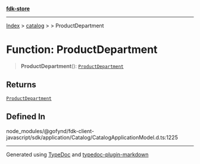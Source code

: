 [**fdk-store**](../../../README.md)
***

[Index](../../../API.md) > [catalog](../../README.md) > [<internal>](../README.md) > ProductDepartment

# Function: ProductDepartment

> **ProductDepartment**(): [`ProductDepartment`](../type-aliases/type-alias.ProductDepartment.md)

## Returns

[`ProductDepartment`](../type-aliases/type-alias.ProductDepartment.md)

## Defined In

node\_modules/@gofynd/fdk-client-javascript/sdk/application/Catalog/CatalogApplicationModel.d.ts:1225

***
Generated using [TypeDoc](https://typedoc.org/) and [typedoc-plugin-markdown](https://www.npmjs.com/package/typedoc-plugin-markdown)
